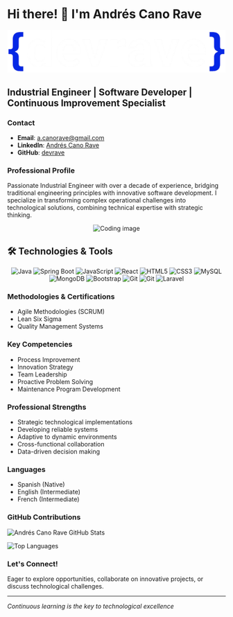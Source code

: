 # Hi there! 👋 I'm Andrés Cano Rave

![Banner](https://github.com/devrave/devrave/blob/main/devraveLogo1.png)

##  Industrial Engineer | Software Developer | Continuous Improvement Specialist

###  Contact
- **Email**: a.canorave@gmail.com
- **LinkedIn**: [Andrés Cano Rave](https://www.linkedin.com/in/andrés-cano-rave-019445153/)
- **GitHub**: [devrave](https://github.com/devrave)

###  Professional Profile
Passionate Industrial Engineer with over a decade of experience, bridging traditional engineering principles with innovative software development. I specialize in transforming complex operational challenges into technological solutions, combining technical expertise with strategic thinking.

<p align="center">
  <img src="https://www.ceupe.com/images/easyblog_articles/3583/b2ap3_thumbnail_profesion-de-programador-web.jpg" alt="Coding image">
</p>

## 🛠 Technologies & Tools

<p align="center">
  <img src="https://img.shields.io/badge/Java-007396?style=for-the-badge&logo=java&logoColor=white" alt="Java">
  <img src="https://img.shields.io/badge/SpringBoot-6DB33F?style=for-the-badge&logo=springboot&logoColor=white" alt="Spring Boot"> 
  <img src="https://img.shields.io/badge/JavaScript-F7DF1E?style=for-the-badge&logo=javascript&logoColor=black" alt="JavaScript">
  <img src="https://img.shields.io/badge/React-61DAFB?style=for-the-badge&logo=react&logoColor=black" alt="React">
  <img src="https://img.shields.io/badge/HTML5-E34F26?style=for-the-badge&logo=html5&logoColor=white" alt="HTML5">
  <img src="https://img.shields.io/badge/CSS3-1572B6?style=for-the-badge&logo=css3&logoColor=white" alt="CSS3"> 
  <img src="https://img.shields.io/badge/MySQL-00000F?style=for-the-badge&logo=mysql&logoColor=white" alt="MySQL">
  <img src="https://img.shields.io/badge/MongoDB-4EA94B?style=for-the-badge&logo=mongodb&logoColor=white" alt="MongoDB">
  <img src="https://img.shields.io/badge/Bootstrap-563D7C?style=for-the-badge&logo=bootstrap&logoColor=white" alt="Bootstrap">
  <img src="https://img.shields.io/badge/Git-F05032?style=for-the-badge&logo=git&logoColor=white" alt="Git"> 
  <img src="https://img.shields.io/badge/Android%20Studio-3DDC84?style=for-the-badge&logo=AndroidStudio&logoColor=white" alt="Git"> 
  <img src="https://img.shields.io/badge/Laravel-FF2D20?style=for-the-badge&logo=laravel&logoColor=white" alt="Laravel">

</p>


###  Methodologies & Certifications
- Agile Methodologies (SCRUM)
- Lean Six Sigma
- Quality Management Systems

###  Key Competencies
- Process Improvement
- Innovation Strategy
- Team Leadership
- Proactive Problem Solving
- Maintenance Program Development

###  Professional Strengths
- Strategic technological implementations
- Developing reliable systems
- Adaptive to dynamic environments
- Cross-functional collaboration
- Data-driven decision making

###  Languages
- Spanish (Native)
- English (Intermediate)
- French (Intermediate)

###  GitHub Contributions

![Andrés Cano Rave GitHub Stats](https://github-readme-streak-stats.herokuapp.com/?user=devrave&theme=dark)

![Top Languages](https://github-readme-stats.vercel.app/api/top-langs/?username=devrave&theme=dark&layout=compact)

###  Let's Connect!
Eager to explore opportunities, collaborate on innovative projects, or discuss technological challenges.

---

*Continuous learning is the key to technological excellence*
